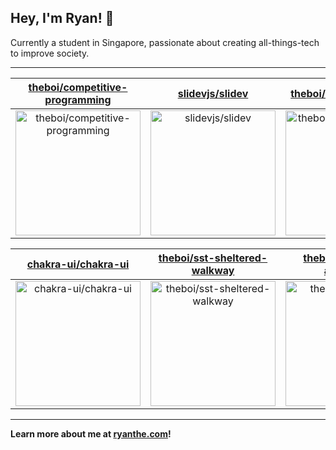 ## Hey, I'm Ryan! 👋

Currently a student in Singapore, passionate about creating all-things-tech to improve society.

---

| [theboi/competitive-programming](https://github.com/theboi/competitive-programming) | [slidevjs/slidev](https://github.com/slidevjs/slidev) | [theboi/smp-sstinc-org](https://github.com/theboi/smp-sstinc-org) |
| :-: | :-: | :-: |
| <a href="https://github.com/theboi/competitive-programming"><img src="https://github.com/theboi/theboi/raw/main/DISPLAY.jpg" alt="theboi/competitive-programming" title="theboi/competitive-programming" width="200" height="200"></a> | <a href="https://github.com/slidevjs/slidev"><img src="https://github.com/theboi/theboi/raw/main/DISPLAY.jpg" alt="slidevjs/slidev" title="slidevjs/slidev" width="200" height="200"></a> | <a href="https://github.com/theboi/smp-sstinc-org"><img src="https://github.com/theboi/smp-sstinc-org/raw/main/DISPLAY.jpg" alt="theboi/smp-sstinc-org" title="theboi/smp-sstinc-org" width="200" height="200"></a> |

| [chakra-ui/chakra-ui](https://github.com/chakra-ui/chakra-ui) | [theboi/sst-sheltered-walkway](https://github.com/theboi/sst-sheltered-walkway) | [theboi/sst-covid-advocacy](https://github.com/theboi/sst-covid-advocacy) |
| :-: | :-: | :-: |
| <a href="https://github.com/chakra-ui/chakra-ui"><img src="https://github.com/theboi/theboi/raw/main/DISPLAY.jpg" alt="chakra-ui/chakra-ui" title="chakra-ui/chakra-ui" width="200" height="200"></a> | <a href="https://github.com/theboi/sst-sheltered-walkway"><img src="https://github.com/theboi/theboi/raw/main/DISPLAY.jpg" alt="theboi/sst-sheltered-walkway" title="theboi/sst-sheltered-walkway" width="200" height="200"></a> | <a href="https://github.com/theboi/sst-covid-advocacy"><img src="https://github.com/theboi/theboi/raw/main/DISPLAY.jpg" alt="theboi/sst-covid-advocacy" title="theboi/sst-covid-advocacy" width="200" height="200"></a> |



---

**Learn more about me at [ryanthe.com](https://www.ryanthe.com)!**